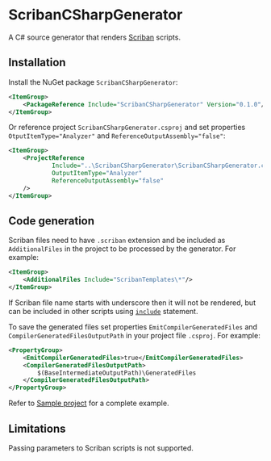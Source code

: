 # ScribanCSharpGenerator

A C# source generator that renders [Scriban](https://github.com/scriban/scriban) scripts.


## Installation

Install the NuGet package `ScribanCSharpGenerator`:

```xml
<ItemGroup>
    <PackageReference Include="ScribanCSharpGenerator" Version="0.1.0"/>
</ItemGroup>
```

Or reference project `ScribanCSharpGenerator.csproj` and set properties `OtputItemType="Analyzer"`
and `ReferenceOutputAssembly="false"`:

```xml
<ItemGroup>
    <ProjectReference
            Include="..\ScribanCSharpGenerator\ScribanCSharpGenerator.csproj"
            OutputItemType="Analyzer"
            ReferenceOutputAssembly="false"
    />
</ItemGroup>
```

## Code generation

Scriban files need to have `.scriban` extension and be included as `AdditionalFiles`
in the project to be processed by the generator. For example:

```xml
<ItemGroup>
    <AdditionalFiles Include="ScribanTemplates\*"/>
</ItemGroup>
```

If Scriban file name starts with underscore then it will not be rendered, but can be
included in other scripts using
[`include`](https://github.com/scriban/scriban/blob/master/doc/language.md#911-include-name-arg1argn)
statement.

To save the generated files set properties `EmitCompilerGeneratedFiles` and `CompilerGeneratedFilesOutputPath`
in your project file `.csproj`. For example:

```xml
<PropertyGroup>
    <EmitCompilerGeneratedFiles>true</EmitCompilerGeneratedFiles>
    <CompilerGeneratedFilesOutputPath>
        $(BaseIntermediateOutputPath)\GeneratedFiles
    </CompilerGeneratedFilesOutputPath>
</PropertyGroup>
```

Refer to [Sample project](./Sample) for a complete example.


## Limitations

Passing parameters to Scriban scripts is not supported.